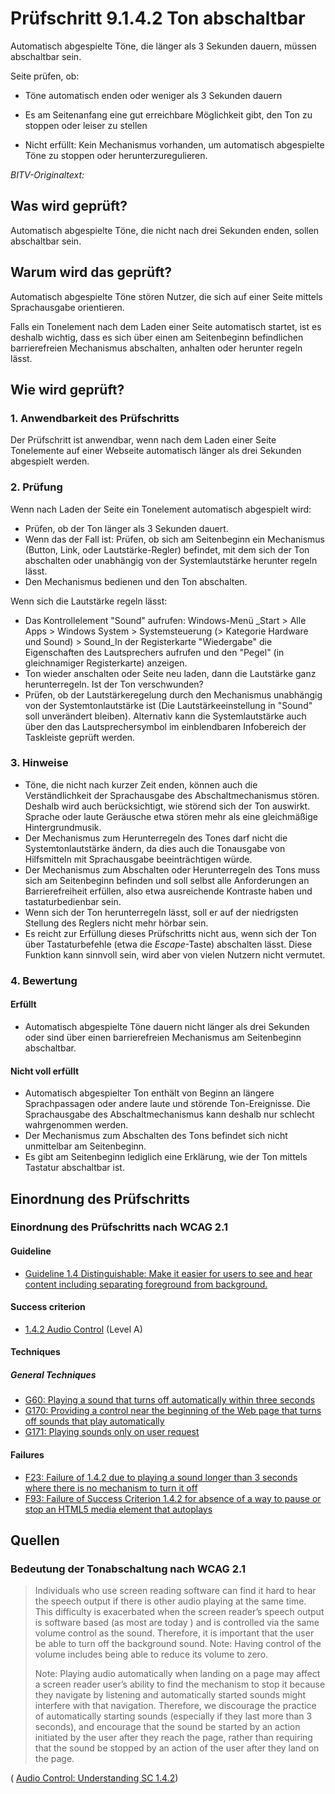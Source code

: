 # Prüfschritt 9.1.4.2 Ton abschaltbar

Automatisch abgespielte Töne, die länger als 3 Sekunden dauern, müssen abschaltbar sein.

Seite prüfen, ob:

-   Töne automatisch enden oder weniger als 3 Sekunden dauern
-   Es am Seitenanfang eine gut erreichbare Möglichkeit gibt, den Ton zu stoppen oder leiser zu stellen

-   Nicht erfüllt: Kein Mechanismus vorhanden, um automatisch abgespielte Töne zu stoppen oder herunterzuregulieren.

_BITV-Originaltext:_

## Was wird geprüft?

Automatisch abgespielte Töne, die nicht nach drei Sekunden enden, sollen abschaltbar sein.

## Warum wird das geprüft?

Automatisch abgespielte Töne stören Nutzer, die sich auf einer Seite mittels Sprachausgabe orientieren.

Falls ein Tonelement nach dem Laden einer Seite automatisch startet, ist es deshalb wichtig, dass es sich über einen am Seitenbeginn befindlichen barrierefreien Mechanismus abschalten, anhalten oder herunter regeln lässt.

## Wie wird geprüft?

### 1\. Anwendbarkeit des Prüfschritts

Der Prüfschritt ist anwendbar, wenn nach dem Laden einer Seite Tonelemente auf einer Webseite automatisch länger als drei Sekunden abgespielt werden.

### 2\. Prüfung

Wenn nach Laden der Seite ein Tonelement automatisch abgespielt wird:

-   Prüfen, ob der Ton länger als 3 Sekunden dauert.
-   Wenn das der Fall ist: Prüfen, ob sich am Seitenbeginn ein Mechanismus (Button, Link, oder Lautstärke-Regler) befindet, mit dem sich der Ton abschalten oder unabhängig von der Systemlautstärke herunter regeln lässt.
-   Den Mechanismus bedienen und den Ton abschalten.

Wenn sich die Lautstärke regeln lässt:

-   Das Kontrollelement "Sound" aufrufen: Windows-Menü \_Start > Alle Apps > Windows System > Systemsteuerung (> Kategorie Hardware und Sound) > Sound_In der Registerkarte "Wiedergabe" die Eigenschaften des Lautsprechers aufrufen und den "Pegel" (in gleichnamiger Registerkarte) anzeigen.
-   Ton wieder anschalten oder Seite neu laden, dann die Lautstärke ganz herunterregeln. Ist der Ton verschwunden?
-   Prüfen, ob der Lautstärkeregelung durch den Mechanismus unabhängig von der Systemtonlautstärke ist (Die Lautstärkeeinstellung in "Sound" soll unverändert bleiben). Alternativ kann die Systemlautstärke auch über den das Lautsprechersymbol im einblendbaren Infobereich der Taskleiste geprüft werden.

### 3\. Hinweise

-   Töne, die nicht nach kurzer Zeit enden, können auch die Verständlichkeit der Sprachausgabe des Abschaltmechanismus stören. Deshalb wird auch berücksichtigt, wie störend sich der Ton auswirkt. Sprache oder laute Geräusche etwa stören mehr als eine gleichmäßige Hintergrundmusik.
-   Der Mechanismus zum Herunterregeln des Tones darf nicht die Systemtonlautstärke ändern, da dies auch die Tonausgabe von Hilfsmitteln mit Sprachausgabe beeinträchtigen würde.
-   Der Mechanismus zum Abschalten oder Herunterregeln des Tons muss sich am Seitenbeginn befinden und soll selbst alle Anforderungen an Barrierefreiheit erfüllen, also etwa ausreichende Kontraste haben und tastaturbedienbar sein.
-   Wenn sich der Ton herunterregeln lässt, soll er auf der niedrigsten Stellung des Reglers nicht mehr hörbar sein.
-   Es reicht zur Erfüllung dieses Prüfschritts nicht aus, wenn sich der Ton über Tastaturbefehle (etwa die _Escape_\-Taste) abschalten lässt. Diese Funktion kann sinnvoll sein, wird aber von vielen Nutzern nicht vermutet.

### 4\. Bewertung

#### Erfüllt

-   Automatisch abgespielte Töne dauern nicht länger als drei Sekunden oder sind über einen barrierefreien Mechanismus am Seitenbeginn abschaltbar.

#### Nicht voll erfüllt

-   Automatisch abgespielter Ton enthält von Beginn an längere Sprachpassagen oder andere laute und störende Ton-Ereignisse. Die Sprachausgabe des Abschaltmechanismus kann deshalb nur schlecht wahrgenommen werden.
-   Der Mechanismus zum Abschalten des Tons befindet sich nicht unmittelbar am Seitenbeginn.
-   Es gibt am Seitenbeginn lediglich eine Erklärung, wie der Ton mittels Tastatur abschaltbar ist.

## Einordnung des Prüfschritts

### Einordnung des Prüfschritts nach WCAG 2.1

#### Guideline

-   [Guideline 1.4 Distinguishable: Make it easier for users to see and hear content including separating foreground from background.](https://www.w3.org/TR/WCAG21/#audio-control)

#### Success criterion

-   [1.4.2 Audio Control](https://www.w3.org/TR/WCAG21/#audio-control) (Level A)

#### Techniques

##### General Techniques

-   [G60: Playing a sound that turns off automatically within three seconds](https://www.w3.org/WAI/WCAG21/Techniques/general/G60.html)
-   [G170: Providing a control near the beginning of the Web page that turns off sounds that play automatically](https://www.w3.org/WAI/WCAG21/Techniques/general/G170.html)
-   [G171: Playing sounds only on user request](https://www.w3.org/WAI/WCAG21/Techniques/general/G171.html)

#### Failures

-   [F23: Failure of 1.4.2 due to playing a sound longer than 3 seconds where there is no mechanism to turn it off](https://www.w3.org/WAI/WCAG21/Techniques/failures/F23.html)
-   [F93: Failure of Success Criterion 1.4.2 for absence of a way to pause or stop an HTML5 media element that autoplays](https://www.w3.org/WAI/WCAG21/Techniques/failures/F93.html)

## Quellen

### Bedeutung der Tonabschaltung nach WCAG 2.1

> Individuals who use screen reading software can find it hard to hear the speech output if there is other audio playing at the same time. This difficulty is exacerbated when the screen reader’s speech output is software based (as most are today ) and is controlled via the same volume control as the sound. Therefore, it is important that the user be able to turn off the background sound. Note: Having control of the volume includes being able to reduce its volume to zero.
>
> Note: Playing audio automatically when landing on a page may affect a screen reader user’s ability to find the mechanism to stop it because they navigate by listening and automatically started sounds might interfere with that navigation. Therefore, we discourage the practice of automatically starting sounds (especially if they last more than 3 seconds), and encourage that the sound be started by an action initiated by the user after they reach the page, rather than requiring that the sound be stopped by an action of the user after they land on the page.

( [Audio Control: Understanding SC 1.4.2](https://www.w3.org/WAI/WCAG21/Understanding/audio-control.html))
